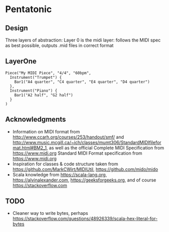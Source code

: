 Pentatonic
===============

Design
------
Three layers of abstraction:
Layer 0 is the midi layer: follows the MIDI spec as best possible, outputs .mid files in correct format

LayerOne
------
```
Piece("My MIDI Piece", "4/4", "60bpm",
  Instrument("Trumpet") {
    Bar1("A4 quarter", "C4 quarter", "E4 quarter", "D4 quarter")
  },
  Instrument("Piano") {
    Bar1("A2 half", "G2 half")
  }
)
```


Acknowledgments
---------------
- Information on MIDI format from http://www.ccarh.org/courses/253/handout/smf/ and http://www.music.mcgill.ca/~ich/classes/mumt306/StandardMIDIfileformat.html#BM2_1, as well as the official Complete MIDI Specification from https://www.midi.org
Standard MIDI Format specification from https://www.midi.org
- Inspiration for classes & code structure taken from https://github.com/MarkCWirt/MIDIUtil, https://github.com/mido/mido
- Scala knowledge from https://scala-lang.org, https://alvinalexander.com, https://geeksforgeeks.org, and of course https://stackoverflow.com

TODO
----
- Cleaner way to write bytes, perhaps https://stackoverflow.com/questions/48926339/scala-hex-literal-for-bytes

